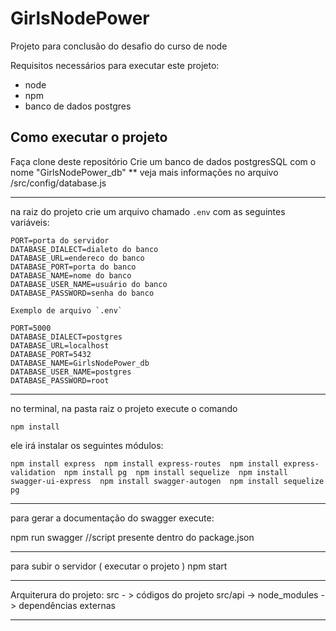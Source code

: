 # GirlsNodePower
Projeto para conclusão do desafio do curso de node


Requisitos necessários para executar este projeto: 
 - node
 - npm
 - banco de dados postgres

## Como executar o projeto 

Faça clone deste repositório
Crie um banco de dados postgresSQL com o nome "GirlsNodePower_db"
** veja mais informações no arquivo /src/config/database.js 

------

na raiz do projeto crie um arquivo chamado `.env` com as seguintes variáveis:
```
PORT=porta do servidor  
DATABASE_DIALECT=dialeto do banco  
DATABASE_URL=endereco do banco  
DATABASE_PORT=porta do banco  
DATABASE_NAME=nome do banco  
DATABASE_USER_NAME=usuário do banco  
DATABASE_PASSWORD=senha do banco
```

```
Exemplo de arquivo `.env`  

PORT=5000
DATABASE_DIALECT=postgres
DATABASE_URL=localhost
DATABASE_PORT=5432
DATABASE_NAME=GirlsNodePower_db
DATABASE_USER_NAME=postgres
DATABASE_PASSWORD=root
```

------

no terminal, na pasta raiz o projeto  execute o comando 

```
npm install

``` 

ele irá instalar os seguintes módulos: 

``
    npm install express 
    npm install express-routes 
    npm install express-validation 
    npm install pg 
    npm install sequelize 
    npm install swagger-ui-express 
    npm install swagger-autogen 
    npm install sequelize pg 
`` 

---------------

para gerar a documentação do swagger execute: 

npm run swagger 
//script presente dentro do package.json

---------------

para subir o servidor ( executar o projeto )
npm start

--------------

Arquiterura do projeto: 
src - > códigos do projeto 
src/api -> 
node_modules -> dependências externas 

--------------